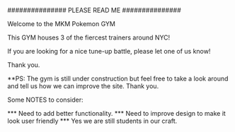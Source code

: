 ############### PLEASE READ ME ###############

Welcome to the MKM Pokemon GYM

This GYM houses 3 of the fiercest trainers around NYC! 

If you are looking for a nice tune-up battle, please let one of us know!

Thank you.

**PS: The gym is still under construction but feel free to take a look around and tell us how we can improve the site. Thank you.

Some NOTES to consider:

*** Need to add better functionality. 
*** Need to improve design to make it look user friendly
*** Yes we are still students in our craft. 

